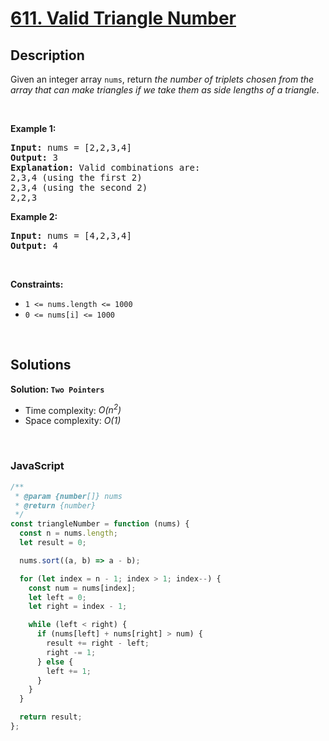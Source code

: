 # [611. Valid Triangle Number](https://leetcode.com/problems/valid-triangle-number)

## Description

<div class="elfjS" data-track-load="description_content"><p>Given an integer array <code>nums</code>, return <em>the number of triplets chosen from the array that can make triangles if we take them as side lengths of a triangle</em>.</p>

<p>&nbsp;</p>
<p><strong class="example">Example 1:</strong></p>

<pre><strong>Input:</strong> nums = [2,2,3,4]
<strong>Output:</strong> 3
<strong>Explanation:</strong> Valid combinations are: 
2,3,4 (using the first 2)
2,3,4 (using the second 2)
2,2,3
</pre>

<p><strong class="example">Example 2:</strong></p>

<pre><strong>Input:</strong> nums = [4,2,3,4]
<strong>Output:</strong> 4
</pre>

<p>&nbsp;</p>
<p><strong>Constraints:</strong></p>

<ul>
	<li><code>1 &lt;= nums.length &lt;= 1000</code></li>
	<li><code>0 &lt;= nums[i] &lt;= 1000</code></li>
</ul>
</div>

<p>&nbsp;</p>

## Solutions

**Solution: `Two Pointers`**

- Time complexity: <em>O(n<sup>2</sup>)</em>
- Space complexity: <em>O(1)</em>

<p>&nbsp;</p>

### **JavaScript**

```js
/**
 * @param {number[]} nums
 * @return {number}
 */
const triangleNumber = function (nums) {
  const n = nums.length;
  let result = 0;

  nums.sort((a, b) => a - b);

  for (let index = n - 1; index > 1; index--) {
    const num = nums[index];
    let left = 0;
    let right = index - 1;

    while (left < right) {
      if (nums[left] + nums[right] > num) {
        result += right - left;
        right -= 1;
      } else {
        left += 1;
      }
    }
  }

  return result;
};
```
